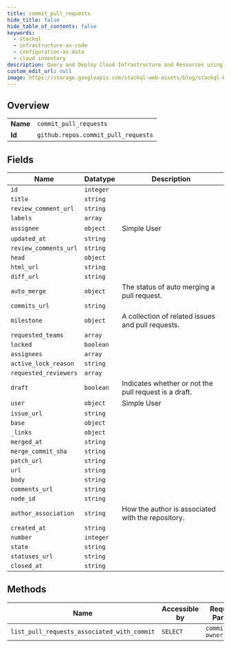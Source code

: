 ```yaml
---
title: commit_pull_requests
hide_title: false
hide_table_of_contents: false
keywords:
  - stackql
  - infrastructure-as-code
  - configuration-as-data
  - cloud inventory
description: Query and Deploy Cloud Infrastructure and Resources using SQL
custom_edit_url: null
image: https://storage.googleapis.com/stackql-web-assets/blog/stackql-blog-post-featured-image.png
---
```

  
    

## Overview
<table><tbody>
<tr><td><b>Name</b></td><td><code>commit_pull_requests</code></td></tr>
<tr><td><b>Id</b></td><td><code>github.repos.commit_pull_requests</code></td></tr>
</tbody></table>

## Fields
| Name | Datatype | Description |
| ---- | -------- | ----------- |
| `id` | `integer` |  |
| `title` | `string` |  |
| `review_comment_url` | `string` |  |
| `labels` | `array` |  |
| `assignee` | `object` | Simple User |
| `updated_at` | `string` |  |
| `review_comments_url` | `string` |  |
| `head` | `object` |  |
| `html_url` | `string` |  |
| `diff_url` | `string` |  |
| `auto_merge` | `object` | The status of auto merging a pull request. |
| `commits_url` | `string` |  |
| `milestone` | `object` | A collection of related issues and pull requests. |
| `requested_teams` | `array` |  |
| `locked` | `boolean` |  |
| `assignees` | `array` |  |
| `active_lock_reason` | `string` |  |
| `requested_reviewers` | `array` |  |
| `draft` | `boolean` | Indicates whether or not the pull request is a draft. |
| `user` | `object` | Simple User |
| `issue_url` | `string` |  |
| `base` | `object` |  |
| `_links` | `object` |  |
| `merged_at` | `string` |  |
| `merge_commit_sha` | `string` |  |
| `patch_url` | `string` |  |
| `url` | `string` |  |
| `body` | `string` |  |
| `comments_url` | `string` |  |
| `node_id` | `string` |  |
| `author_association` | `string` | How the author is associated with the repository. |
| `created_at` | `string` |  |
| `number` | `integer` |  |
| `state` | `string` |  |
| `statuses_url` | `string` |  |
| `closed_at` | `string` |  |
## Methods
| Name | Accessible by | Required Params |
| ---- | ------------- | --------------- |
| `list_pull_requests_associated_with_commit` | `SELECT` | `commit_sha, owner, repo` |
